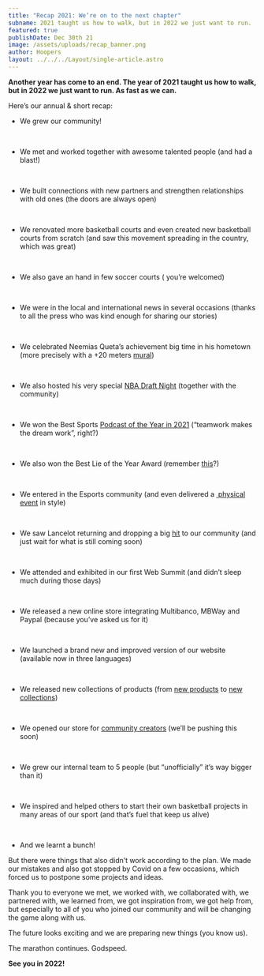 ```yaml
---
title: "Recap 2021: We’re on to the next chapter"
subname: 2021 taught us how to walk, but in 2022 we just want to run.
featured: true
publishDate: Dec 30th 21
image: /assets/uploads/recap_banner.png
author: Hoopers
layout: ../../../Layout/single-article.astro
---
```

**Another year has come to an end. The year of 2021 taught us how to walk, but in 2022 we just want to run. As fast as we can.** 

Here’s our annual & short recap:

* We grew our community! 

  </br>
* We met and worked together with awesome talented people (and had a blast!)

  </br>
* We built connections with new partners and strengthen relationships with old ones (the doors are always open)

  </br>
* We renovated more basketball courts and even created new basketball courts from scratch (and saw this movement spreading in the country, which was great)

  </br>
* We also gave an hand in few soccer courts ( you’re welcomed)

  </br>
* We were in the local and international news in several occasions (thanks to all the press who was kind enough for sharing our stories)

  </br>
* We celebrated Neemias Queta’s achievement big time in his hometown (more precisely with a +20 meters [mural](https://www.instagram.com/p/CR2C-DgBM1M/))

  </br>
* We also hosted his very special [NBA Draft Night](https://www.youtube.com/watch?v=XDhLj-yavpI) (together with the community)

  </br>
* We won the Best Sports [Podcast of the Year in 2021](https://podes.pt/vencedores/) (“teamwork makes the dream work”, right?)

  </br>
* We also won the Best Lie of the Year Award (remember [this](https://hoopers.club/posts/articles/2021-10-12-hoopers-lan%C3%A7a-novo-campo-ic%C3%B3nico-no-canal-do-suez/)?)

  </br>
* We entered in the Esports community (and even delivered a [ physical event](https://www.instagram.com/p/CRrehnahxPi/) in style)

  </br>
* We saw Lancelot returning and dropping a big [hit](https://open.spotify.com/album/6EhS1OTh45xjmt75lsuojx) to our community (and just wait for what is still coming soon)

  </br>
* We attended and exhibited in our first Web Summit (and didn’t sleep much during those days)

  </br>
* We released a new online store integrating Multibanco, MBWay and Paypal (because you’ve asked us for it)

  </br>
* We launched a brand new and improved version of our website (available now in three languages)

  </br>
* We released new collections of products (from [new products](https://hoopers.store/collections/todos-produtos) to [new collections](https://hoopers.store/collections/box))

  </br>
* We opened our store for [community creators](https://hoopers.store/collections/bolas/products/hoopers-x-maze-005) (we’ll be pushing this soon)

  </br>
* We grew our internal team to 5 people (but “unofficially” it’s way bigger than it)

  </br>
* We inspired and helped others to start their own basketball projects in many areas of our sport (and that’s fuel that keep us alive)

  </br>
* And we learnt a bunch!

But there were things that also didn’t work according to the plan. We made our mistakes and also got stopped by Covid on a few occasions, which forced us to postpone some projects and ideas.

Thank you to everyone we met, we worked with, we collaborated with, we partnered with, we learned from, we got inspiration from, we got help from, but especially to all of you who joined our community and will be changing the game along with us.

The future looks exciting and we are preparing new things (you know us).

The marathon continues. Godspeed.

**See you in 2022!**